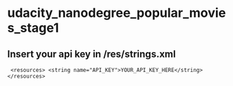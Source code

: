 # udacity_nanodegree_popular_movies_stage1

## Insert your api key in /res/strings.xml

` <resources>
    <string name="API_KEY">YOUR_API_KEY_HERE</string>
 </resources>`
